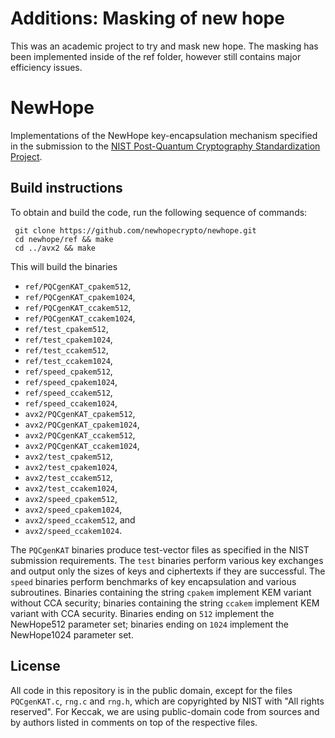 # Additions: Masking of new hope
This was an academic project to try and mask new hope. The masking has been implemented inside of the ref folder, however still contains major efficiency issues.

# NewHope

Implementations of the NewHope key-encapsulation mechanism specified in the submission to the 
[NIST Post-Quantum Cryptography Standardization Project](https://csrc.nist.gov/Projects/Post-Quantum-Cryptography/).

## Build instructions
To obtain and build the code, run the following sequence of commands:
```
 git clone https://github.com/newhopecrypto/newhope.git
 cd newhope/ref && make
 cd ../avx2 && make
```
 This will build the binaries
* `ref/PQCgenKAT_cpakem512`,
* `ref/PQCgenKAT_cpakem1024`,
* `ref/PQCgenKAT_ccakem512`,
* `ref/PQCgenKAT_ccakem1024`,
* `ref/test_cpakem512`,
* `ref/test_cpakem1024`,
* `ref/test_ccakem512`,
* `ref/test_ccakem1024`,
* `ref/speed_cpakem512`,
* `ref/speed_cpakem1024`,
* `ref/speed_ccakem512`,
* `ref/speed_ccakem1024`,
* `avx2/PQCgenKAT_cpakem512`,
* `avx2/PQCgenKAT_cpakem1024`,
* `avx2/PQCgenKAT_ccakem512`,
* `avx2/PQCgenKAT_ccakem1024`,
* `avx2/test_cpakem512`,
* `avx2/test_cpakem1024`,
* `avx2/test_ccakem512`,
* `avx2/test_ccakem1024`,
* `avx2/speed_cpakem512`,
* `avx2/speed_cpakem1024`,
* `avx2/speed_ccakem512`, and
* `avx2/speed_ccakem1024`.

The `PQCgenKAT` binaries produce test-vector files
as specified in the NIST submission requirements.
The `test` binaries perform various key exchanges 
and output only the sizes of keys and ciphertexts if they are successful. 
The `speed` binaries perform benchmarks of key encapsulation
and various subroutines.
Binaries containing the string `cpakem` implement KEM variant without CCA security;
binaries containing the string `ccakem` implement KEM variant with CCA security.
Binaries ending on `512` implement the NewHope512 parameter set;
binaries ending on `1024` implement the NewHope1024 parameter set.


## License
All code in this repository is in the public domain,
except for the files `PQCgenKAT.c`, `rng.c` and `rng.h`, 
which are copyrighted by NIST with "All rights reserved".
For Keccak, we are using public-domain
code from sources and by authors listed in 
comments on top of the respective files.
